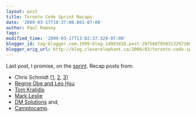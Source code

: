 ```yaml
---
layout: post
title: Toronto Code Sprint Recaps
date: '2009-03-17T10:37:00.001-07:00'
author: Paul Ramsey
tags: 
modified_time: '2009-03-17T13:02:37.329-07:00'
blogger_id: tag:blogger.com,1999:blog-14903426.post-2975687058313297100
blogger_orig_url: http://blog.cleverelephant.ca/2009/03/toronto-code-sprint-recaps.html
---
```


Last post, I promise, on the [sprint](http://wiki.osgeo.org/wiki/Toronto_Code_Sprint_2009). Recap posts from:<ul><li>Chris Schmidt [[1](http://crschmidt.net/blog/374/toronto-code-sprint-day-1/), [2](http://crschmidt.net/blog/376/toronto-code-sprint-day-2/), [3](http://crschmidt.net/blog/380/code-sprint-day-3/)]</li><li>[Regine Obe and Leo Hsu](http://www.postgresonline.com/journal/index.php?/archives/108-PostGIS-Raster-and-More.html#extended)</li><li>[Tom Kralidis](http://www.kralidis.ca/blog/2009/03/10/mapserver-code-sprint-progress/)</li><li>[Mark Leslie](http://fromtheinsidelookingin.blogspot.com/2009/03/toronto-code-sprint-in-absentia.html)</li><li>[DM Solutions](http://research.dmsolutions.ca/?p=299) and,</li><li>[Camptocamp](http://mapfishblog.blogspot.com/2009/03/camtpocamp-at-toronto-code-sprint.html).</li></ul>

